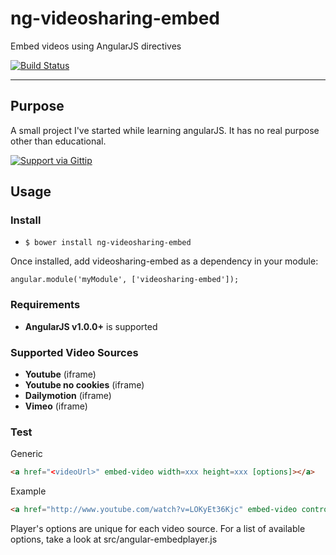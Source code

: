 # ng-videosharing-embed

Embed videos using AngularJS directives

[![Build Status](https://travis-ci.org/erost/ng-videosharing-embed.png?branch=master)](https://travis-ci.org/erost/ng-videosharing-embed)
***

## Purpose

A small project I've started while learning angularJS. It has no real purpose other than educational.

[![Support via Gittip](https://rawgithub.com/twolfson/gittip-badge/0.2.0/dist/gittip.png)](https://www.gittip.com/erost/)

## Usage

### Install

* `$ bower install ng-videosharing-embed`

Once installed, add videosharing-embed as a dependency in your module:

    angular.module('myModule', ['videosharing-embed']);

### Requirements

* **AngularJS v1.0.0+** is supported

### Supported Video Sources

* **Youtube** (iframe)
* **Youtube no cookies** (iframe)
* **Dailymotion** (iframe)
* **Vimeo** (iframe)

### Test

Generic
```html
<a href="<videoUrl>" embed-video width=xxx height=xxx [options]></a>
```

Example
```html
<a href="http://www.youtube.com/watch?v=LOKyEt36Kjc" embed-video controls=0></a>
```

Player's options are unique for each video source.
For a list of available options, take a look at src/angular-embedplayer.js
